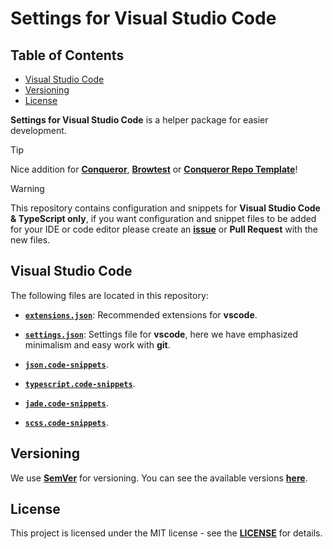 # Settings for Visual Studio Code

## Table of Contents

-   [Visual Studio Code](#visual-studio-code)
-   [Versioning](#versioning)
-   [License](#license)

**Settings for Visual Studio Code** is a helper package for easier development.

> [!TIP]
> Nice addition for [**Conqueror**](https://github.com/Conqueror-Site-Builder/conqueror),
> [**Browtest**](https://github.com/Conqueror-Site-Builder/browtest)
> or [**Conqueror Repo Template**](https://github.com/Conqueror-Site-Builder/conqueror-repo-template)!
<!-- > [**ArchUI**](https://github.com/Conqueror-Site-Builder/arch-ui), -->

> [!WARNING]
> This repository contains configuration and snippets for
> **Visual Studio Code & TypeScript only**, if you want configuration and snippet files
> to be added for your IDE or code editor please create an
> [**issue**](https://github.com/Conqueror-Site-Builder/conqueror-helpers/issues/new/choose)
> or **Pull Request** with the new files.

## Visual Studio Code

The following files are located in this repository:

-   [**`extensions.json`**](https://github.com/Conqueror-Site-Builder/conqueror-helpers/blob/main/.vscode/extensions.json):
    Recommended extensions for **vscode**.

-   [**`settings.json`**](https://github.com/Conqueror-Site-Builder/conqueror-helpers/blob/main/.vscode/settings.json):
    Settings file for **vscode**, here we have emphasized
    minimalism and easy work with **git**.

-   [**`json.code-snippets`**](https://github.com/Conqueror-Site-Builder/conqueror-helpers/blob/main/.vscode/json.code-snippets).

-   [**`typescript.code-snippets`**](https://github.com/Conqueror-Site-Builder/conqueror-helpers/blob/main/.vscode/typescript.code-snippets).

-   [**`jade.code-snippets`**](https://github.com/Conqueror-Site-Builder/conqueror-helpers/blob/main/.vscode/jade.code-snippets).

-   [**`scss.code-snippets`**](https://github.com/Conqueror-Site-Builder/conqueror-helpers/blob/main/.vscode/scss.code-snippets).

    <!-- > If you are going to use snippets of scss functions or mixins then
    > you need to install the [**ArchUI**](https://github.com/Conqueror-Site-Builder/arch-ui) Library. -->

## Versioning

We use [**SemVer**](https://semver.org) for versioning.
You can see the available versions
[**here**](https://github.com/Conqueror-Site-Builder/conqueror-repo-template/tags).

## License

This project is licensed under the MIT license - see the
[**LICENSE**](LICENSE) for details.
